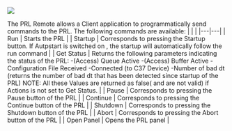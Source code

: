 ﻿![](https://lh3.googleusercontent.com/ZjMSvDmhNFs5E07WkLJcX7VZjpLNeQorX7ALMV5sNe2J_Zf_wXS7L40qGzCXNsF1b-FKI5yQxTLzBFEetBHkVX-rpp4anXXlq3p2G1VvJCrp7y4UZmVT11xJ1JeGtCBWH2FDxV6v)

The PRL Remote allows a Client application to programmatically send commands to the PRL. The following commands are available:
|  |  |
|---|---|
| Run | Starts the PRL |
| Startup | Corresponds to pressing the Startup button. If Autpstart is switched on , the startup will automatically follow the run command |
| Get Status | Returns the following parameters indicating the status of the PRL:  -(Access) Queue Active   -(Access) Buffer Active   -Configuration File Received   -Connected (to C37 Device)   -Number of bad dt (returns the number of bad dt that has been detected since startup of the PRL)   NOTE: All these Values are returned as false( and are not valid) if Actions is not set to Get Status.     |
| Pause | Corresponds to pressing the Pause button of the PRL |
| Continue | Corresponds to pressing the Continue button of the PRL |
| Shutdown | Corresponds to pressing the Shutdown button of the PRL  |
| Abort | Corresponds to pressing the Abort button of the PRL |
| Open Panel | Opens the PRL panel |

